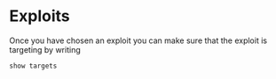 # Exploits

Once you have chosen an exploit you can make sure that the exploit is targeting by writing

```
show targets
```

